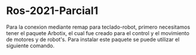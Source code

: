 # Ros-2021-Parcial1
Para la conexion mediante remap para teclado-robot, primero necesitamos tener el paquete Arbotix, el cual fue creado para el control y el movimiento de motores y de robot's. 
Para instalar este paquete se puede utilizar el siguiente comando.
